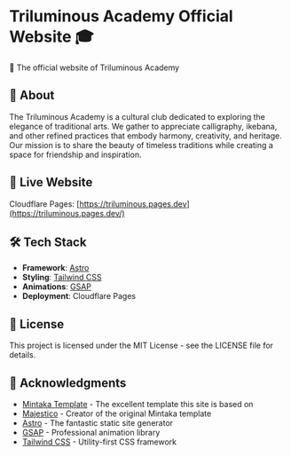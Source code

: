 # Triluminous Academy Official Website 🎓

🌟 The official website of Triluminous Academy

## 🎯 About

The Triluminous Academy is a cultural club dedicated to exploring the elegance of traditional arts. We gather to appreciate calligraphy, ikebana, and other refined practices that embody harmony, creativity, and heritage. Our mission is to share the beauty of timeless traditions while creating a space for friendship and inspiration.

## 🚀 Live Website

Cloudflare Pages: [https://triluminous.pages.dev](https://triluminous.pages.dev/)

## 🛠️ Tech Stack

- **Framework**: [Astro](https://astro.build/)
- **Styling**: [Tailwind CSS](https://tailwindcss.com/)
- **Animations**: [GSAP](https://gsap.com/)
- **Deployment**: Cloudflare Pages

## 📄 License

This project is licensed under the MIT License - see the LICENSE file for details.

## 🙏 Acknowledgments

- [Mintaka Template](https://github.com/majesticooss/mintaka) - The excellent template this site is based on
- [Majestico](https://github.com/majesticooss) - Creator of the original Mintaka template
- [Astro](https://astro.build/) - The fantastic static site generator
- [GSAP](https://gsap.com/) - Professional animation library
- [Tailwind CSS](https://tailwindcss.com/) - Utility-first CSS framework